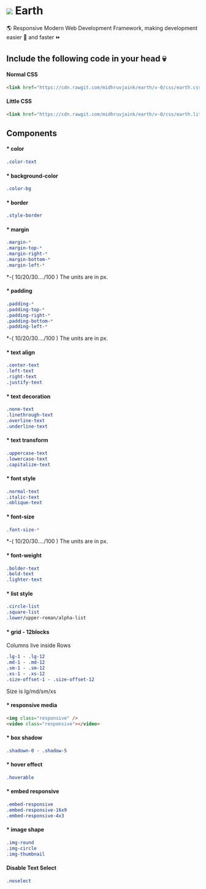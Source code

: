 # ![](http://icons.iconarchive.com/icons/paomedia/small-n-flat/32/globe-icon.png) Earth
:earth_americas: Responsive Modern Web Development Framework, making development easier :beginner: and faster :fast_forward:

## Include the following code in your head :skull:
#### Normal CSS
```html
<link href="https://cdn.rawgit.com/midhruvjaink/earth/v-0/css/earth.css" rel="stylesheet" />
```
#### Little CSS
```html
<link href="https://cdn.rawgit.com/midhruvjaink/earth/v-0/css/earth.little.css" rel="stylesheet" />
```

## Components
#### * color
```css
.color-text
```

#### * background-color
```css
.color-bg
```

#### * border
```css
.style-border
```

#### * margin
```css
.margin-*
.margin-top-*
.margin-right-*
.margin-bottom-*
.margin-left-*
```
*-( 10/20/30..../100 )
The units are in px.

#### * padding
```css
.padding-*
.padding-top-*
.padding-right-*
.padding-bottom-*
.padding-left-*
```
*-( 10/20/30..../100 )
The units are in px.

#### * text align
```css
.center-text
.left-text
.right-text
.justify-text
```

#### * text decoration
```css
.none-text
.linethrough-text
.overline-text
.underline-text
```

#### * text transform
```css
.uppercase-text
.lowercase-text
.capitalize-text
```

#### * font style
```css
.normal-text
.italic-text
.oblique-text
```

#### * font-size
```css
.font-size-*
```
*-( 10/20/30..../100 )
The units are in px.

#### * font-weight
```css
.bolder-text
.bold-text
.lighter-text
```

#### * list style
```css
.circle-list
.square-list
.lower/upper-roman/alpha-list
```

#### * grid - 12blocks
Columns live inside Rows
```css
.lg-1 - .lg-12
.md-1 - .md-12
.sm-1 - .sm-12
.xs-1 - .xs-12
.size-offset-1 - .size-offset-12
```
Size is lg/md/sm/xs

#### * responsive media
```html
<img class="responsive" />
<video class="responsive"></video>
```

#### * box shadow
```css
.shadown-0 - .shadow-5
```

#### * hover effect
```css
.hoverable
```

#### * embed responsive
```css
.embed-responsive
.embed-responsive-16x9
.embed-responsive-4x3
```

#### * image shape
```css
.img-round
.img-circle
.img-thumbnail
```

#### Disable Text Select
```css
.noselect
```
